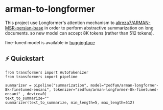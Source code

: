 # arman-to-longformer
This project use Longformer's attention mechanism to [alireza7/ARMAN-MSR-persian-base](https://huggingface.co/alireza7/ARMAN-MSR-persian-base) in order to perform abstractive summarization on long documents. so new model can accept 8K tokens (rather than 512 tokens).


fine-tuned model is available in [huggingface](https://huggingface.co/zedfum/arman-longformer-8k-finetuned-ensani)



## ⚡️ Quickstart
```
from transformers import AutoTokenizer
from transformers import pipeline

summarizer = pipeline("summarization", model="zedfum/arman-longformer-8k-finetuned-ensani", tokenizer="zedfum/arman-longformer-8k-finetuned-ensani" , device=0)
text_to_summarize=""
summarizer(text_to_summarize, min_length=5, max_length=512)
```
